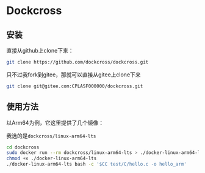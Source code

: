 # Dockcross

## 安装

直接从github上clone下来：

```bash
git clone https://github.com/dockcross/dockcross.git
```

只不过我fork到gitee，那就可以直接从gitee上clone下来

```bash
git clone git@gitee.com:CPLASF000000/dockcross.git
```

## 使用方法

以Arm64为例，它这里提供了几个镜像：

我选的是`dockcross/linux-arm64-lts`

```bash
cd dockcross
sudo docker run --rm dockcross/linux-arm64-lts > ./docker-linux-arm64-lts
chmod +x ./docker-linux-arm64-lts
./docker-linux-arm64-lts bash -c '$CC test/C/hello.c -o hello_arm'
```
